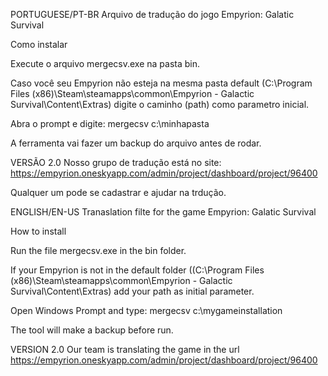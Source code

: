 
PORTUGUESE/PT-BR
Arquivo de tradução do jogo Empyrion: Galatic Survival

Como instalar

Execute o arquivo mergecsv.exe na pasta bin.

Caso você seu Empyrion não esteja na mesma pasta default (C:\Program Files (x86)\Steam\steamapps\common\Empyrion - Galactic Survival\Content\Extras)
 digite o caminho (path) como parametro inicial.

Abra o prompt e digite: mergecsv c:\minhapasta

A ferramenta vai fazer um backup do arquivo antes de rodar.

VERSÃO 2.0
Nosso grupo de tradução está no site: https://empyrion.oneskyapp.com/admin/project/dashboard/project/96400

Qualquer um pode se cadastrar e ajudar na trdução.

ENGLISH/EN-US
Tranaslation filte for the game Empyrion: Galatic Survival

How to install

Run the file mergecsv.exe in the bin folder.

If your Empyrion is not in the default folder ((C:\Program Files (x86)\Steam\steamapps\common\Empyrion - Galactic Survival\Content\Extras)
add your path as initial parameter.

Open Windows Prompt and type: mergecsv c:\mygameinstallation

The tool will make a backup before run.

VERSION 2.0
Our team is translating the game in the url https://empyrion.oneskyapp.com/admin/project/dashboard/project/96400